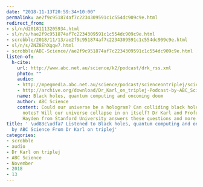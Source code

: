 ```yaml
---
date: "2018-11-13T20:59:34+10:00"
permalink: ae2f9c951874af7c2234309591c1c554dc909c9e.html
redirect_from:
- sl/n/d20181113205934.html
- sl/n/s/hae2f9c951874af7c2234309591c1c554dc909c9e.html
- scrobble/2018/11/13/ae2f9c951874af7c2234309591c1c554dc909c9e.html
- sl/n/s/ZNZ8EhXgqw7.html
- scrobble/ABC-Science//ae2f9c951874af7c2234309591c1c554dc909c9e.html
listen-of:
  h-cite:
    url: http://www.abc.net.au/science/k2/podcast/drk_rss.xml
    photo: ""
    audio:
    - http://mpegmedia.abc.net.au/science/podcast/scienceontriplej/scienceontriplej20180906.mp3
    - http://archive.org/download/Dr_Karl_on_triplej-Podcast-by-ABC_Science/Black_holes_quantum_computing_and_oncoming_doom.mp3
    name: Black holes, quantum computing and oncoming doom
    author: ABC Science
    content: Could our universe be a hologram? Can colliding black holes create musical
      notes? Will our universe collapse in on itself? Dr Karl and Professor Patrick
      Hayden from Stanford University answers these questions and more.
title: ' \ud83c\udfa7 Listened to Black holes, quantum computing and oncoming doom
  by ABC Science From Dr Karl on triplej'
categories:
- scrobble
- audio
- Dr Karl on triplej
- ABC Science
- November
- 2018
- 13
---
```


